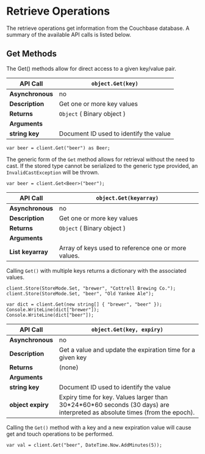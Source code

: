 # Retrieve Operations

The retrieve operations get information from the Couchbase database. A summary
of the available API calls is listed below.

<a id="couchbase-sdk-net-retrieve-get"></a>

## Get Methods

The Get() methods allow for direct access to a given key/value pair.

<a id="table-couchbase-sdk_net_get"></a>

**API Call**     | `object.Get(key)`                     
-----------------|---------------------------------------
**Asynchronous** | no                                    
**Description**  | Get one or more key values            
**Returns**      | `Object` ( Binary object )            
**Arguments**    |                                       
**string key**   | Document ID used to identify the value


```
var beer = client.Get("beer") as Beer;
```

The generic form of the `Get` method allows for retrieval without the need to
cast. If the stored type cannot be serialized to the generic type provided, an
`InvalidCastException` will be thrown.


```
var beer = client.Get<Beer>("beer");
```

<a id="table-couchbase-sdk_net_get-multi"></a>

**API Call**               | `object.Get(keyarray)`                             
---------------------------|----------------------------------------------------
**Asynchronous**           | no                                                 
**Description**            | Get one or more key values                         
**Returns**                | `Object` ( Binary object )                         
**Arguments**              |                                                    
**List <string> keyarray** | Array of keys used to reference one or more values.

Calling `Get()` with multiple keys returns a dictionary with the associated
values.


```
client.Store(StoreMode.Set, "brewer", "Cottrell Brewing Co.");
client.Store(StoreMode.Set, "beer", "Old Yankee Ale");

var dict = client.Get(new string[] { "brewer", "beer" });
Console.WriteLine(dict["brewer"]);
Console.WriteLine(dict["beer"]);
```

<a id="table-couchbase-sdk_net_gat"></a>

**API Call**      | `object.Get(key, expiry)`                                                                                                   
------------------|-----------------------------------------------------------------------------------------------------------------------------
**Asynchronous**  | no                                                                                                                          
**Description**   | Get a value and update the expiration time for a given key                                                                  
**Returns**       | (none)                                                                                                                      
**Arguments**     |                                                                                                                             
**string key**    | Document ID used to identify the value                                                                                      
**object expiry** | Expiry time for key. Values larger than 30\*24\*60\*60 seconds (30 days) are interpreted as absolute times (from the epoch).

Calling the `Get()` method with a key and a new expiration value will cause get
and touch operations to be performed.


```
var val = client.Get("beer", DateTime.Now.AddMinutes(5));
```

<a id="api-reference-update"></a>
